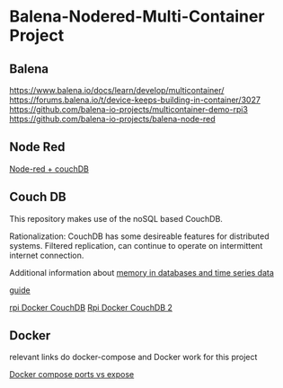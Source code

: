 # Balena-Nodered-Multi-Container Project

## Balena

<https://www.balena.io/docs/learn/develop/multicontainer/>
<https://forums.balena.io/t/device-keeps-building-in-container/3027>
<https://github.com/balena-io-projects/multicontainer-demo-rpi3>
<https://github.com/balena-io-projects/balena-node-red>

## Node Red

[](https://github.com/FabLabMons/iotlab-gateway/blob/master/docker-compose.yml)
[Node-red + couchDB](https://flows.nodered.org/?term=couchdb&num_pages=1)

## Couch DB

This repository makes use of the noSQL based CouchDB.

Rationalization: CouchDB has some desireable features for distributed systems. Filtered replication, can continue to operate on intermittent internet connection.

Additional information about [memory in databases and time series data](https://blog.timescale.com/time-series-data-why-and-how-to-use-a-relational-database-instead-of-nosql-d0cd6975e87c)

[guide](http://guide.couchdb.org/draft/performance.html)

[rpi Docker CouchDB](https://github.com/dogi/rpi-couchdb)
[Rpi Docker CouchDB 2](https://github.com/treehouses/rpi-couchdb)

## Docker

relevant links do docker-compose and Docker work for this project

[Docker compose ports vs expose](https://stackoverflow.com/questions/40801772/what-is-the-difference-between-docker-compose-ports-vs-expose)